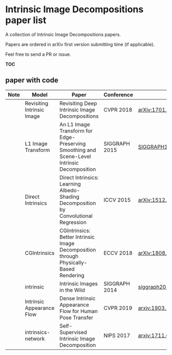 # Intrinsic Image Decompositions paper list

A collection of Intrinsic Image Decompositions papers.

Papers are ordered in arXiv first version submitting time (if applicable).

Feel free to send a PR or issue.



__TOC__


## paper with code

| Note            | Model                                     | Paper                                                        | Conference | paper link                                     | code link                                                    |
| --------------- | ----------------------------------------- | ------------------------------------------------------------ | ---------- | ---------------------------------------------- | ------------------------------------------------------------ |
|    | Revisiting Intrinsic Image | Revisiting Deep Intrinsic Image Decompositions | CVPR 2018 | [arXiv:1701.02965](https://arxiv.org/abs/1701.02965) | [fqnchina/IntrinsicImage](https://github.com/fqnchina/IntrinsicImage) |
|    | L1 Image Transform  | An L1 Image Transform for Edge-Preserving Smoothing and Scene-Level Intrinsic Decomposition | SIGGRAPH 2015  | [SIGGRAPH15_IntrinsicDecomposition.pdf](http://cseweb.ucsd.edu/~bisai/papers/SIGGRAPH15_IntrinsicDecomposition.pdf) | [soundsilence/L1Flattening](https://github.com/soundsilence/L1Flattening) |
|    | Direct Intrinsics | Direct Intrinsics: Learning Albedo-Shading Decomposition by Convolutional Regression| ICCV 2015  | [arXiv:1512.02311](https://arxiv.org/abs/1512.02311) | [tnarihi/direct-intrinsics](https://github.com/tnarihi/direct-intrinsics )  |
|    | CGIntrinsics  | CGIntrinsics: Better Intrinsic Image Decomposition through Physically-Based Rendering | ECCV 2018  | [arXiv:1808.08601v3](https://arxiv.org/abs/1808.08601v3) | [zhengqili/CGIntrinsics](https://github.com/zhengqili/CGIntrinsics#cgintrinsics) |
|     | intrinsic | Intrinsic Images in the Wild  | SIGGRAPH 2014  | [siggraph2014-intrinsic.pdf](https://www.cs.cornell.edu/~sbell/pdf/siggraph2014-intrinsic.pdf) | [seanbell/intrinsic](https://github.com/seanbell/intrinsic) |
|     | Intrinsic Appearance Flow | Dense Intrinsic Appearance Flow for Human Pose Transfer  | CVPR 2019  | [arxiv:1903.11326](https://arxiv.org/abs/1903.11326) | [ly015/intrinsic_flow](https://github.com/ly015/intrinsic_flow) |
|     | intrinsics-network | Self-Supervised Intrinsic Image Decomposition | NIPS 2017  | [arxiv:1711.03678](https://arxiv.org/abs/1711.03678) | [JannerM/intrinsics-network](https://github.com/JannerM/intrinsics-network)  |



